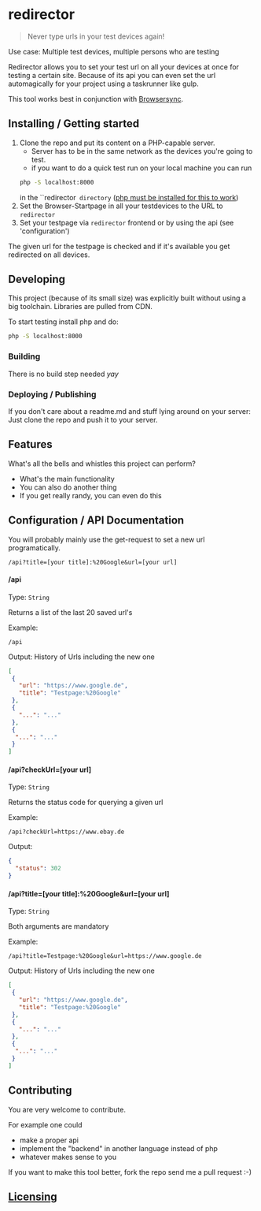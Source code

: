 # redirector
> Never type urls in your test devices again!

Use case: Multiple test devices, multiple persons who are testing

Redirector allows you to set your test url on all your devices at once for testing a certain site.
Because of its api you can even set the url automagically for your project using a taskrunner like gulp.

This tool works best in conjunction with [Browsersync](browsersync.io).
## Installing / Getting started

1.  Clone the repo and put its content on a PHP-capable server.
    * Server has to be in the same network as the devices you're going to test.
    * if you want to do a quick test run on your local machine you can run
    ```bash
    php -S localhost:8000
    ``` 
    in the ``redirector` directory` ([php must be installed for this to work](http://php.net/manual/en/features.commandline.webserver.php))
2. Set the Browser-Startpage in all your testdevices to the URL to ``redirector``
3. Set your testpage via ``redirector`` frontend or by using the api (see 'configuration')

The given url for the testpage is checked and if it's available you get redirected on all devices.
## Developing

This project (because of its small size) was explicitly built without using a big toolchain.
Libraries are pulled from CDN.

To start testing install php and do:

```bash
php -S localhost:8000
``` 


### Building

There is no build step needed *yay*

### Deploying / Publishing

If you don't care about a readme.md and stuff lying around on your server:
Just clone the repo and push it to your server.

## Features

What's all the bells and whistles this project can perform?
* What's the main functionality
* You can also do another thing
* If you get really randy, you can even do this

## Configuration / API Documentation

You will probably mainly use the get-request to set a new url programatically.
```
/api?title=[your title]:%20Google&url=[your url]
```

#### /api
Type: `String`  

Returns a list of the last 20 saved url's

Example:
```
/api
```
Output: History of Urls including the new one 
 ```json
[
  {
    "url": "https://www.google.de",
    "title": "Testpage:%20Google"
  },
  {
    "...": "..."
  },
  {
   "...": "..."
  }
]
```

#### /api?checkUrl=[your url]
Type: `String`  

Returns the status code for querying a given url

Example:
```
/api?checkUrl=https://www.ebay.de
```
Output: 
 ```json
 {
   "status": 302
 }
```

#### /api?title=[your title]:%20Google&url=[your url]
Type: `String`  

Both arguments are mandatory

Example:
```
/api?title=Testpage:%20Google&url=https://www.google.de
```
Output: History of Urls including the new one
 ```json
[
  {
    "url": "https://www.google.de",
    "title": "Testpage:%20Google"
  },
  {
    "...": "..."
  },
  {
   "...": "..."
  }
]
```

## Contributing

You are very welcome to contribute.
 
For example one could
 * make a proper api
 * implement the "backend" in another language instead of php
 * whatever makes sense to you
 
If you want to make this tool better, fork the repo send me a pull request :-) 

## [Licensing](./LICENSE)


